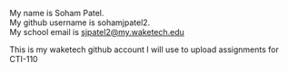 My name is Soham Patel.   
My github username is sohamjpatel2.  
My school email is sjpatel2@my.waketech.edu   

This is my waketech github account I will use to upload assignments for CTI-110
